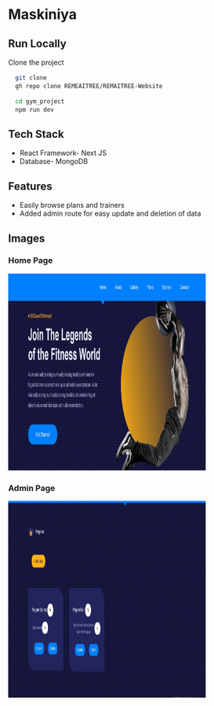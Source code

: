 # Maskiniya

## Run Locally

Clone the project

```bash
  git clone 
  gh repo clone REMEAITREE/REMAITREE-Website
```

```bash
  cd gym_project
  npm run dev
```

 
## Tech Stack
* React Framework- Next JS
* Database- MongoDB


## Features 
- Easily browse plans and trainers 
- Added admin route for easy update and deletion of data

## Images 
### Home Page <br>
   <img src="/gym_project/GithubImg/Main.jpg"  width="80%" height="400">

### Admin Page <br>
   <img src="/gym_project/GithubImg/Admin.jpg"  width="80%" height="400">



  
